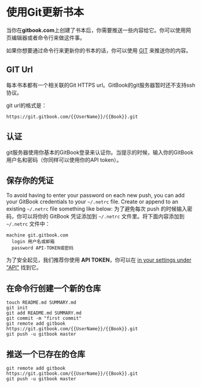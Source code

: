 # 使用Git更新书本

当你在**gitbook.com**上创建了书本后，你需要推送一些内容给它。你可以使用网页编辑器或者命令行来做这件事。

如果你想要通过命令行来更新你的书本的话，你可以使用 [GIT](http://git-scm.com/) 来推送你的内容。

## GIT Url

每本书本都有一个相关联的Git HTTPS url。GitBook的git服务器暂时还不支持ssh协议。

git url的格式是：

```
https://git.gitbook.com/{{UserName}}/{{Book}}.git
```

## 认证

git服务器使用你基本的GitBook登录来认证你。当提示的时候，输入你的GitBook用户名和密码（你同样可以使用你的API token）。

## 保存你的凭证

To avoid having to enter your password on each new push, you can add your GitBook credentials to your `~/.netrc` file. Create or append to an existing `~/.netrc` file something like below:
为了避免每次 push 的时候输入密码，你可以将你的 GitBook 凭证添加到 `~/.netrc` 文件里。将下面内容添加到 `~/.netrc` 文件中：

```
machine git.gitbook.com
  login 用户名或邮箱
  password API-TOKEN或密码
```

为了安全起见，我们推荐你使用 **API TOKEN**，你可以在 [in your settings under "API"](https://www.gitbook.com/settings#api) 找到它。

## 在命令行创建一个新的仓库

```shell
touch README.md SUMMARY.md
git init
git add README.md SUMMARY.md
git commit -m "first commit"
git remote add gitbook https://git.gitbook.com/{{UserName}}/{{Book}}.git
git push -u gitbook master
```

## 推送一个已存在的仓库

```shell
git remote add gitbook https://git.gitbook.com/{{UserName}}/{{Book}}.git
git push -u gitbook master
```
